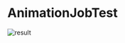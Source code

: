 # AnimationJobTest

![result](https://github.com/higeometry/AnimationJobTest/blob/test-movie-thumbnail/Thumbnail/AnimationJob.gif?raw=true)
